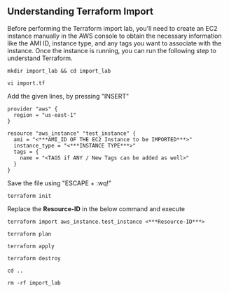 ## Understanding Terraform Import
Before performing the Terraform import lab, you'll need to create an EC2 instance manually in the AWS console to obtain the necessary information like the AMI ID, instance type, and any tags you want to associate with the instance.
Once the instance is running, you can run the following step to understand Terraform.
```
mkdir import_lab && cd import_lab
```
```
vi import.tf
```
Add the given lines, by pressing "INSERT" 
```
provider "aws" {
  region = "us-east-1"
}   

resource "aws_instance" "test_instance" {
  ami = "<***AMI_ID OF THE EC2 Instance to be IMPORTED***>"
  instance_type = "<***INSTANCE TYPE***>"
  tags = {
    name = "<TAGS if ANY / New Tags can be added as well>"
  }
}
```
Save the file using "ESCAPE + :wq!"
```
terraform init
```
Replace the **Resource-ID** in the below command and execute
```
terraform import aws_instance.test_instance <***Resource-ID***>
```
```
terraform plan
```
```
terraform apply
```
```
terraform destroy
```
```
cd ..
```
```
rm -rf import_lab
```

